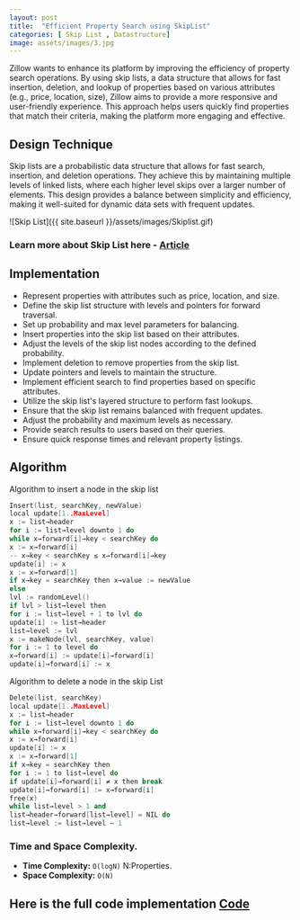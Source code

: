 ```yaml
---
layout: post
title:  "Efficient Property Search using SkipList"
categories: [ Skip List , Datastructure]
image: assets/images/3.jpg
---
```

Zillow wants to enhance its platform by improving the efficiency of property search operations. By using skip lists, a data structure that allows for fast insertion, deletion, and lookup of properties based on various attributes (e.g., price, location, size), Zillow aims to provide a more responsive and user-friendly experience. This approach helps users quickly find properties that match their criteria, making the platform more engaging and effective.

## Design Technique
Skip lists are a probabilistic data structure that allows for fast search, insertion, and deletion operations. They achieve this by maintaining multiple levels of linked lists, where each higher level skips over a larger number of elements. This design provides a balance between simplicity and efficiency, making it well-suited for dynamic data sets with frequent updates.

![Skip List]({{ site.baseurl }}/assets/images/Skiplist.gif)

### Learn more about Skip List here - [Article](https://medium.com/@danielorihuelarodriguez/skip-list-in-rust-explained-eb506693e4fd#:~:text=A%20Skip%20List%20is%20a%20probabilistic%20data%20structure%20that%20serves,than%20%E2%80%9Cn%E2%80%9D%20linked%20lists.)

## Implementation

   - Represent properties with attributes such as price, location, and size.
   - Define the skip list structure with levels and pointers for forward traversal.
   - Set up probability and max level parameters for balancing.
   - Insert properties into the skip list based on their attributes.
   - Adjust the levels of the skip list nodes according to the defined probability.
   - Implement deletion to remove properties from the skip list.
   - Update pointers and levels to maintain the structure.
   - Implement efficient search to find properties based on specific attributes.
   - Utilize the skip list's layered structure to perform fast lookups.
   - Ensure that the skip list remains balanced with frequent updates.
   - Adjust the probability and maximum levels as necessary.
   - Provide search results to users based on their queries.
   - Ensure quick response times and relevant property listings.

## Algorithm
Algorithm to insert a node in the skip list
```cpp
Insert(list, searchKey, newValue)
local update[1..MaxLevel]
x := list→header
for i := list→level downto 1 do
while x→forward[i]→key < searchKey do
x := x→forward[i]
-- x→key < searchKey ≤ x→forward[i]→key
update[i] := x
x := x→forward[1]
if x→key = searchKey then x→value := newValue
else
lvl := randomLevel()
if lvl > list→level then
for i := list→level + 1 to lvl do
update[i] := list→header
list→level := lvl
x := makeNode(lvl, searchKey, value)
for i := 1 to level do
x→forward[i] := update[i]→forward[i]
update[i]→forward[i] := x
```
Algorithm to delete a node in the skip List 
```cpp
Delete(list, searchKey)
local update[1..MaxLevel]
x := list→header
for i := list→level downto 1 do
while x→forward[i]→key < searchKey do
x := x→forward[i]
update[i] := x
x := x→forward[1]
if x→key = searchKey then
for i := 1 to list→level do
if update[i]→forward[i] ≠ x then break
update[i]→forward[i] := x→forward[i]
free(x)
while list→level > 1 and
list→header→forward[list→level] = NIL do
list→level := list→level – 1
```


### Time and Space Complexity.
- **Time Complexity:** `O(logN)` N:Properties.
- **Space Complexity:** `O(N)` 

## Here is the full code implementation [Code](https://gist.github.com/hjy0102/d83518e77b0d01864b8a427b78053bed)
